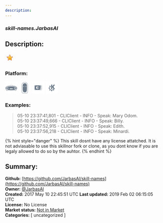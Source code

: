 ```yaml
---
description: 
---
```


### _skill-names.JarbasAl_  
## Description:  
  
![](../.gitbook/assets/star.png)  
### Platform:  
 ![Mark I](../.gitbook/assets/mark-1-icon.png)  ![Mark II](../.gitbook/assets/mark-2-icon.png)  ![Picroft](../.gitbook/assets/picroft-icon.png)  ![plasmoid](../.gitbook/assets/kde.png)   
### Examples:  
> 05-10 23:37:41,801 - CLIClient - INFO - Speak: Mary Odom.  
> 05-10 23:37:49,666 - CLIClient - INFO - Speak: Billy.  
> 05-10 23:37:52,915 - CLIClient - INFO - Speak: Edith.  
> 05-10 23:37:56,218 - CLIClient - INFO - Speak: Minardi.  
  
{% hint style="danger" %}
This skill dosnt have any license attatched. It is not adviasable to use this skillnor fork or clone, as you dont know if you are legaly allowed to do so by the auhtor.
{% endhint %}
  
## Summary:  
**Github:** [https://github.com/JarbasAl/skill-names](https://github.com/JarbasAl/skill-names)  
**Owner:** [@JarbasAl](https://github.com/JarbasAl)  
**Created:** 2017 May 10 22:45:51 UTC  **Last updated:** 2019 Feb 02 06:15:05 UTC  
**License:** No License  
**Market status:** [Not in Market](https://market.mycroft.ai/skill/)  
**Categories:** [ uncategorized ]   
